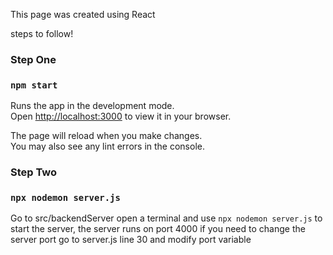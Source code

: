 This page was created using React

steps to follow!

### Step One
### `npm start`

Runs the app in the development mode.\
Open [http://localhost:3000](http://localhost:3000) to view it in your browser.

The page will reload when you make changes.\
You may also see any lint errors in the console.


### Step Two

### `npx nodemon server.js`

Go to src/backendServer open a terminal and use `npx nodemon server.js` to start the server, the server runs on port 4000 if you need to change the server port go to server.js line 30 and modify port variable
